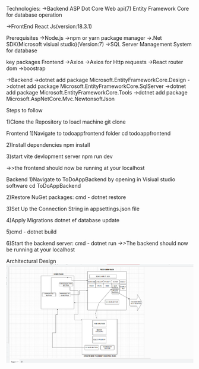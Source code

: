 Technologies:
->Backend
ASP Dot Core Web api(7)
Entity Framework Core for database operation

->FrontEnd
React Js(version:18.3.1)


Prerequisites
->Node.js
->npm or yarn package manager
->.Net SDK(Microsoft visiual studio)(Version:7)
->SQL Server Management System for database



key packages
Frontend
->Axios
->Axios for Http requests
->React router dom
->boostrap

->Backend
->dotnet add package Microsoft.EntityFrameworkCore.Design
->dotnet add package Microsoft.EntityFrameworkCore.SqlServer
->dotnet add package Microsoft.EntityFrameworkCore.Tools
->dotnet add package Microsoft.AspNetCore.Mvc.NewtonsoftJson


Steps to follow

1)Clone the Repository to loacl machine
git clone <repository-url>

Frontend
1)Navigate to todoappfrontend folder
cd todoappfrontend

2)Install dependencies
npm install

3)start vite devlopment server
npm run dev

->>the frontend should now be running at your localhost

 Backend
 1)Navigate to ToDoAppBackend by opening in Visiual studio software
 cd ToDoAppBackend

 2)Restore NuGet packages:
 cmd - dotnet restore

 3)Set Up the Connection String in appsettings.json file

 4)Apply Migrations
 dotnet ef database update

5)cmd - dotnet build

6)Start the backend server:
cmd - dotnet run
->>The backend should now be running at your localhost



Architectural Design
![image alt](https://github.com/manishapalsam/TODOAPP/blob/61447e9e34ad7a11187204bcdbc0c7826802f1a2/ARCHITECTURE.png)
